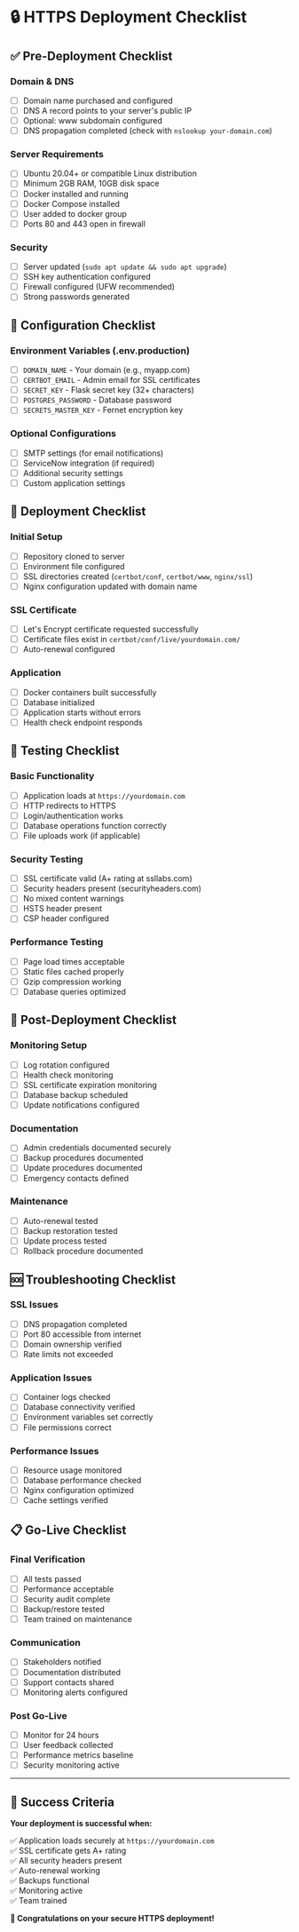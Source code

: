 # 🔒 HTTPS Deployment Checklist

## ✅ Pre-Deployment Checklist

### Domain & DNS
- [ ] Domain name purchased and configured
- [ ] DNS A record points to your server's public IP
- [ ] Optional: www subdomain configured
- [ ] DNS propagation completed (check with `nslookup your-domain.com`)

### Server Requirements
- [ ] Ubuntu 20.04+ or compatible Linux distribution
- [ ] Minimum 2GB RAM, 10GB disk space
- [ ] Docker installed and running
- [ ] Docker Compose installed
- [ ] User added to docker group
- [ ] Ports 80 and 443 open in firewall

### Security
- [ ] Server updated (`sudo apt update && sudo apt upgrade`)
- [ ] SSH key authentication configured
- [ ] Firewall configured (UFW recommended)
- [ ] Strong passwords generated

## 📝 Configuration Checklist

### Environment Variables (.env.production)
- [ ] `DOMAIN_NAME` - Your domain (e.g., myapp.com)
- [ ] `CERTBOT_EMAIL` - Admin email for SSL certificates  
- [ ] `SECRET_KEY` - Flask secret key (32+ characters)
- [ ] `POSTGRES_PASSWORD` - Database password
- [ ] `SECRETS_MASTER_KEY` - Fernet encryption key

### Optional Configurations
- [ ] SMTP settings (for email notifications)
- [ ] ServiceNow integration (if required)
- [ ] Additional security settings
- [ ] Custom application settings

## 🚀 Deployment Checklist

### Initial Setup
- [ ] Repository cloned to server
- [ ] Environment file configured
- [ ] SSL directories created (`certbot/conf`, `certbot/www`, `nginx/ssl`)
- [ ] Nginx configuration updated with domain name

### SSL Certificate
- [ ] Let's Encrypt certificate requested successfully
- [ ] Certificate files exist in `certbot/conf/live/yourdomain.com/`
- [ ] Auto-renewal configured

### Application
- [ ] Docker containers built successfully
- [ ] Database initialized
- [ ] Application starts without errors
- [ ] Health check endpoint responds

## 🧪 Testing Checklist

### Basic Functionality
- [ ] Application loads at `https://yourdomain.com`
- [ ] HTTP redirects to HTTPS
- [ ] Login/authentication works
- [ ] Database operations function correctly
- [ ] File uploads work (if applicable)

### Security Testing
- [ ] SSL certificate valid (A+ rating at ssllabs.com)
- [ ] Security headers present (securityheaders.com)
- [ ] No mixed content warnings
- [ ] HSTS header present
- [ ] CSP header configured

### Performance Testing
- [ ] Page load times acceptable
- [ ] Static files cached properly
- [ ] Gzip compression working
- [ ] Database queries optimized

## 🔧 Post-Deployment Checklist

### Monitoring Setup
- [ ] Log rotation configured
- [ ] Health check monitoring
- [ ] SSL certificate expiration monitoring
- [ ] Database backup scheduled
- [ ] Update notifications configured

### Documentation
- [ ] Admin credentials documented securely
- [ ] Backup procedures documented
- [ ] Update procedures documented
- [ ] Emergency contacts defined

### Maintenance
- [ ] Auto-renewal tested
- [ ] Backup restoration tested
- [ ] Update process tested
- [ ] Rollback procedure documented

## 🆘 Troubleshooting Checklist

### SSL Issues
- [ ] DNS propagation completed
- [ ] Port 80 accessible from internet
- [ ] Domain ownership verified
- [ ] Rate limits not exceeded

### Application Issues
- [ ] Container logs checked
- [ ] Database connectivity verified
- [ ] Environment variables set correctly
- [ ] File permissions correct

### Performance Issues
- [ ] Resource usage monitored
- [ ] Database performance checked
- [ ] Nginx configuration optimized
- [ ] Cache settings verified

## 📋 Go-Live Checklist

### Final Verification
- [ ] All tests passed
- [ ] Performance acceptable
- [ ] Security audit complete
- [ ] Backup/restore tested
- [ ] Team trained on maintenance

### Communication
- [ ] Stakeholders notified
- [ ] Documentation distributed
- [ ] Support contacts shared
- [ ] Monitoring alerts configured

### Post Go-Live
- [ ] Monitor for 24 hours
- [ ] User feedback collected
- [ ] Performance metrics baseline
- [ ] Security monitoring active

---

## 🎯 Success Criteria

**Your deployment is successful when:**

✅ Application loads securely at `https://yourdomain.com`  
✅ SSL certificate gets A+ rating  
✅ All security headers present  
✅ Auto-renewal working  
✅ Backups functional  
✅ Monitoring active  
✅ Team trained  

**🎉 Congratulations on your secure HTTPS deployment!**